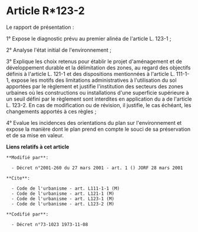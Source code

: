 # Article R*123-2

Le rapport de présentation :

1° Expose le diagnostic prévu au premier alinéa de l'article L. 123-1 ;

2° Analyse l'état initial de l'environnement ;

3° Explique les choix retenus pour établir le projet d'aménagement et de développement durable et la délimitation des zones,
au regard des objectifs définis à l'article L. 121-1 et des dispositions mentionnées à l'article L. 111-1-1, expose les
motifs des limitations administratives à l'utilisation du sol apportées par le règlement et justifie l'institution des
secteurs des zones urbaines où les constructions ou installations d'une superficie supérieure à un seuil défini par le
règlement sont interdites en application du a de l'article L. 123-2. En cas de modification ou de révision, il justifie, le
cas échéant, les changements apportés à ces règles ;

4° Evalue les incidences des orientations du plan sur l'environnement et expose la manière dont le plan prend en compte le
souci de sa préservation et de sa mise en valeur.

**Liens relatifs à cet article**

	**Modifié par**:

	  - Décret n°2001-260 du 27 mars 2001 - art. 1 () JORF 28 mars 2001

	**Cite**:

	  - Code de l'urbanisme - art. L111-1-1 (M)
	  - Code de l'urbanisme - art. L121-1 (M)
	  - Code de l'urbanisme - art. L123-1 (M)
	  - Code de l'urbanisme - art. L123-2 (M)

	**Codifié par**:

	  - Décret n°73-1023 1973-11-08
